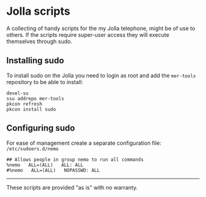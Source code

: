 # Jolla scripts

A collecting of handy scripts for the my Jolla telephone, might be of use to others. If the scripts require super-user access they will execute themselves through sudo.

## Installing sudo

To install sudo on the Jolla you need to login as root and add the `mer-tools` repository to be able to install:

```
devel-su
ssu addrepo mer-tools
pkcon refresh
pkcon install sudo
```

## Configuring sudo

For ease of management create a separate configuration file: `/etc/sudoers.d/nemo`

```
## Allows people in group nemo to run all commands
%nemo   ALL=(ALL)   ALL: ALL
#%nemo   ALL=(ALL)   NOPASSWD: ALL
```

---

These scripts are provided "as is" with no warranty.
